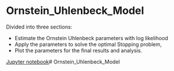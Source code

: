 # Ornstein_Uhlenbeck_Model

Divided into three sections:

- Estimate the Ornstein Uhlenbeck parameters with log likelihood
- Apply the parameters to solve the optimal Stopping problem,
- Plot the parameters for the final results and analysis.

[Jupyter notebook]()# Ornstein_Uhlenbeck_Model
